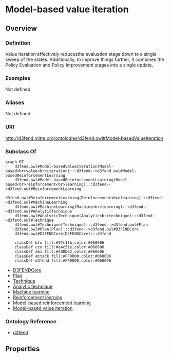 # Model-based value iteration

## Overview

### Definition
Value Iteration effectively reducesthe evaluation stage down to a single sweep of the states. Additionally, to improve things further, it combines the Policy Evaluation and Policy Improvement stages into a single update.

### Examples
Not defined.

### Aliases
Not defined.

### URI
http://d3fend.mitre.org/ontologies/d3fend.owl#Model-basedValueIteration

### Subclass Of
```mermaid
graph BT
    d3fend.owl#Model-basedValueIteration(Model-based<br>value<br>iteration):::d3fend-->d3fend.owl#Model-basedReinforcementLearning
    d3fend.owl#Model-basedReinforcementLearning(Model-based<br>reinforcement<br>learning):::d3fend-->d3fend.owl#ReinforcementLearning
    d3fend.owl#ReinforcementLearning(Reinforcement<br>learning):::d3fend-->d3fend.owl#MachineLearning
    d3fend.owl#MachineLearning(Machine<br>learning):::d3fend-->d3fend.owl#AnalyticTechnique
    d3fend.owl#AnalyticTechnique(Analytic<br>technique):::d3fend-->d3fend.owl#Technique
    d3fend.owl#Technique(Technique):::d3fend-->d3fend.owl#Plan
    d3fend.owl#Plan(Plan):::d3fend-->d3fend.owl#D3FENDCore
    d3fend.owl#D3FENDCore(D3FENDCore):::d3fend
    
    classDef bfo fill:#97c1fb,color:#060606
    classDef cco fill:#e4c51e,color:#060606
    classDef abi fill:#48DD82,color:#060606
    classDef attack fill:#FF0000,color:#060606
    classDef d3fend fill:#FF0000,color:#060606
```

- [D3FENDCore](/docs/ontology/reference/model/D3FENDCore/D3FENDCore.md)
- [Plan](/docs/ontology/reference/model/D3FENDCore/Plan/Plan.md)
- [Technique](/docs/ontology/reference/model/D3FENDCore/Plan/Technique/Technique.md)
- [Analytic technique](/docs/ontology/reference/model/D3FENDCore/Plan/Technique/Analytic%20technique/Analytic%20technique.md)
- [Machine learning](/docs/ontology/reference/model/D3FENDCore/Plan/Technique/Analytic%20technique/Machine%20learning/Machine%20learning.md)
- [Reinforcement learning](/docs/ontology/reference/model/D3FENDCore/Plan/Technique/Analytic%20technique/Machine%20learning/Reinforcement%20learning/Reinforcement%20learning.md)
- [Model-based reinforcement learning](/docs/ontology/reference/model/D3FENDCore/Plan/Technique/Analytic%20technique/Machine%20learning/Reinforcement%20learning/Model-based%20reinforcement%20learning/Model-based%20reinforcement%20learning.md)
- [Model-based value iteration](/docs/ontology/reference/model/D3FENDCore/Plan/Technique/Analytic%20technique/Machine%20learning/Reinforcement%20learning/Model-based%20reinforcement%20learning/Model-based%20value%20iteration/Model-based%20value%20iteration.md)


### Ontology Reference
- [d3fend](http://d3fend.mitre.org/ontologies/d3fend.owl#)

## Properties

